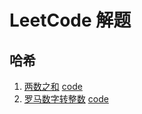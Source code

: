 # LeetCode 解题

## 哈希
1.  [两数之和](https://leetcode.cn/problems/two-sum/) [code](./1-%E4%B8%A4%E6%95%B0%E4%B9%8B%E5%92%8C.js)
13. [罗马数字转整数](https://leetcode.cn/problems/roman-to-integer/) [code](./13-%E7%BD%97%E9%A9%AC%E6%95%B0%E5%AD%97%E8%BD%AC%E6%95%B4%E6%95%B0.js)